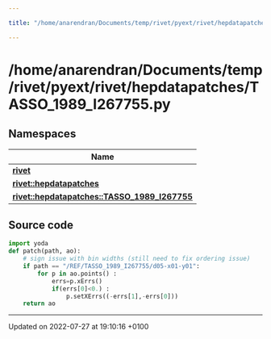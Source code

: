 ```yaml
---

title: "/home/anarendran/Documents/temp/rivet/pyext/rivet/hepdatapatches/TASSO_1989_I267755.py"

---
```


# /home/anarendran/Documents/temp/rivet/pyext/rivet/hepdatapatches/TASSO_1989_I267755.py



## Namespaces

| Name           |
| -------------- |
| **[rivet](http://example.org/namespaces/namespacerivet/)**  |
| **[rivet::hepdatapatches](http://example.org/namespaces/namespacerivet_1_1hepdatapatches/)**  |
| **[rivet::hepdatapatches::TASSO_1989_I267755](http://example.org/namespaces/namespacerivet_1_1hepdatapatches_1_1tasso__1989__i267755/)**  |




## Source code

```python
import yoda
def patch(path, ao):
    # sign issue with bin widths (still need to fix ordering issue)
    if path == "/REF/TASSO_1989_I267755/d05-x01-y01":
        for p in ao.points() :
            errs=p.xErrs()
            if(errs[0]<0.) :
                p.setXErrs((-errs[1],-errs[0]))
    return ao
```


-------------------------------

Updated on 2022-07-27 at 19:10:16 +0100
